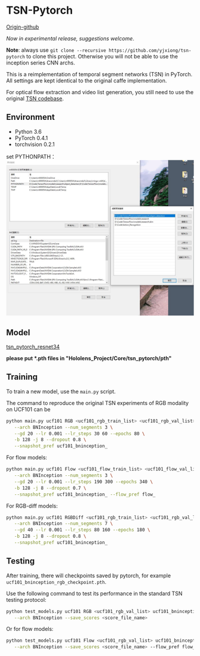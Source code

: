 # TSN-Pytorch

[Origin-github](https://github.com/yjxiong/tsn-pytorch)

*Now in experimental release, suggestions welcome*.

**Note**: always use `git clone --recursive https://github.com/yjxiong/tsn-pytorch` to clone this project. 
Otherwise you will not be able to use the inception series CNN archs. 

This is a reimplementation of temporal segment networks (TSN) in PyTorch. All settings are kept identical to the original caffe implementation.

For optical flow extraction and video list generation, you still need to use the original [TSN codebase](https://github.com/yjxiong/temporal-segment-networks).

## Environment

- Python 3.6
- PyTorch 0.4.1
- torchvision 0.2.1

set PYTHONPATH：  
![image](../../etcs/Environment.JPG)

## Model

[tsn_pytorch_resnet34](https://drive.google.com/drive/folders/11U1j7s2lO1tn2PxR40CGzIxBo9B9Xwpe?usp=sharing)

**please put \*.pth files in "Hololens_Project/Core/tsn_pytorch/pth"**

## Training

To train a new model, use the `main.py` script.

The command to reproduce the original TSN experiments of RGB modality on UCF101 can be 

```bash
python main.py ucf101 RGB <ucf101_rgb_train_list> <ucf101_rgb_val_list> \
   --arch BNInception --num_segments 3 \
   --gd 20 --lr 0.001 --lr_steps 30 60 --epochs 80 \
   -b 128 -j 8 --dropout 0.8 \
   --snapshot_pref ucf101_bninception_ 
```

For flow models:

```bash
python main.py ucf101 Flow <ucf101_flow_train_list> <ucf101_flow_val_list> \
   --arch BNInception --num_segments 3 \
   --gd 20 --lr 0.001 --lr_steps 190 300 --epochs 340 \
   -b 128 -j 8 --dropout 0.7 \
   --snapshot_pref ucf101_bninception_ --flow_pref flow_  
```

For RGB-diff models:

```bash
python main.py ucf101 RGBDiff <ucf101_rgb_train_list> <ucf101_rgb_val_list> \
   --arch BNInception --num_segments 7 \
   --gd 40 --lr 0.001 --lr_steps 80 160 --epochs 180 \
   -b 128 -j 8 --dropout 0.8 \
   --snapshot_pref ucf101_bninception_ 
```

## Testing

After training, there will checkpoints saved by pytorch, for example `ucf101_bninception_rgb_checkpoint.pth`.

Use the following command to test its performance in the standard TSN testing protocol:

```bash
python test_models.py ucf101 RGB <ucf101_rgb_val_list> ucf101_bninception_rgb_checkpoint.pth \
   --arch BNInception --save_scores <score_file_name>

```

Or for flow models:
 
```bash
python test_models.py ucf101 Flow <ucf101_rgb_val_list> ucf101_bninception_flow_checkpoint.pth \
   --arch BNInception --save_scores <score_file_name> --flow_pref flow_

```
